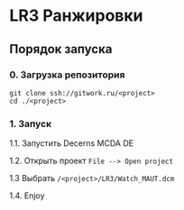 # LR3 Ранжировки

## Порядок запуска

### 0. Загрузка репозитория

```
git clone ssh://gitwork.ru/<project>
cd ./<project>
```

### 1. Запуск

1.1. Запустить Decerns MCDA DE

1.2. Открыть проект ```File --> Open project```

1.3 Выбрать ```/<project>/LR3/Watch_MAUT.dcm```

1.4. Enjoy
